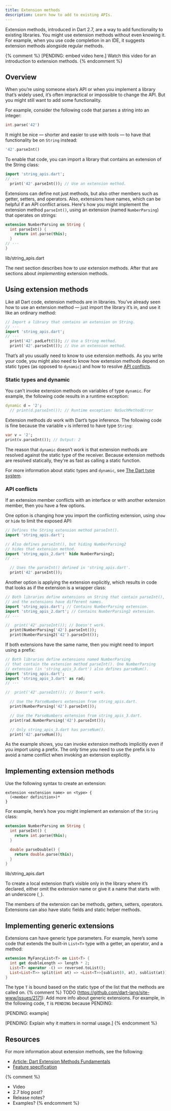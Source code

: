 ```yaml
---
title: Extension methods
description: Learn how to add to existing APIs.
---
```

Extension methods, introduced in Dart 2.7,
are a way to add functionality to existing libraries.
You might use extension methods without even knowing it.
For example, when you use code completion in an IDE,
it suggests extension methods alongside regular methods.

{% comment %}
[PENDING: embed video here.]
Watch this video for an introduction to extension methods.
{% endcomment %}

## Overview

When you’re using someone else’s API or
when you implement a library that’s widely used,
it’s often impractical or impossible to change the API.
But you might still want to add some functionality.

For example, consider the following code that parses a string into an integer:

```dart
int.parse('42')
```

It might be nice — shorter and easier to use with tools — to
have that functionality be on `String` instead:

```dart
'42'.parseInt()
```

To enable that code,
you can import a library that contains an extension of the String class:

<?code-excerpt "extension_methods/lib/string_extensions/usage_simple_extension.dart (basic)"?>
```dart
import 'string_apis.dart';
// ···
  print('42'.parseInt()); // Use an extension method.
```

Extensions can define not just methods,
but also other members such as getter, setters, and operators.
Also, extensions have names, which can be helpful if an API conflict arises.
Here's how you might implement the extension method `parseInt()`,
using an extension (named `NumberParsing`) that operates on strings:

<?code-excerpt "extension_methods/lib/string_extensions/string_apis.dart (parseInt)"?>
```dart
extension NumberParsing on String {
  int parseInt() {
    return int.parse(this);
  }
// ···
}
```
<div class="prettify-filename">lib/string_apis.dart</div>

The next section describes how to _use_ extension methods.
After that are sections about _implementing_ extension methods.


## Using extension methods

Like all Dart code, extension methods are in libraries.
You’ve already seen how to use an extension method —
just import the library it’s in, and use it like an ordinary method:

<?code-excerpt "extension_methods/lib/string_extensions/usage_simple_extension.dart (import-and-use)"?>
```dart
// Import a library that contains an extension on String.
// ···
import 'string_apis.dart';
// ···
  print('42'.padLeft(5)); // Use a String method.
  print('42'.parseInt()); // Use an extension method.
```

That’s all you usually need to know to use extension methods.
As you write your code, you might also need to know
how extension methods depend on static types (as opposed to `dynamic`) and
how to resolve [API conflicts](#api-conflicts).

### Static types and dynamic

You can’t invoke extension methods on variables of type `dynamic`.
For example, the following code results in a runtime exception:

<?code-excerpt "extension_methods/lib/string_extensions/usage_simple_extension.dart (dynamic)" plaster="none"?>
```dart
dynamic d = '2';
  // print(d.parseInt()); // Runtime exception: NoSuchMethodError
```

Extension methods _do_ work with Dart’s type inference.
The following code is fine because
the variable `v` is inferred to have type `String`:

<?code-excerpt "extension_methods/lib/string_extensions/usage_simple_extension.dart (var)"?>
```dart
var v = '2';
print(v.parseInt()); // Output: 2
```

The reason that `dynamic` doesn’t work is that
extension methods are resolved against the static type of the receiver.
Because extension methods are resolved statically,
they're as fast as calling a static function.

For more information about static types and `dynamic`, see
[The Dart type system](/guides/language/sound-dart).

### API conflicts

If an extension member conflicts with
an interface or with another extension member,
then you have a few options.

One option is changing how you import the conflicting extension,
using `show` or `hide` to limit the exposed API:

<?code-excerpt "extension_methods/lib/string_extensions/usage_import.dart"?>
```dart
// Defines the String extension method parseInt().
import 'string_apis.dart';

// Also defines parseInt(), but hiding NumberParsing2
// hides that extension method.
import 'string_apis_2.dart' hide NumberParsing2;
// ···

  // Uses the parseInt() defined in 'string_apis.dart'.
  print('42'.parseInt());
```

Another option is applying the extension explicitly,
which results in code that looks as if the extension is a wrapper class:

<?code-excerpt "extension_methods/lib/string_extensions/usage_explicit.dart"?>
```dart
// Both libraries define extensions on String that contain parseInt(),
// and the extensions have different names.
import 'string_apis.dart'; // Contains NumberParsing extension.
import 'string_apis_2.dart'; // Contains NumberParsing2 extension.
// ···

//  print('42'.parseInt()); // Doesn't work.
  print(NumberParsing('42').parseInt());
  print(NumberParsing2('42').parseInt());
```

If both extensions have the same name,
then you might need to import using a prefix:

<?code-excerpt "extension_methods/lib/string_extensions/usage_prefix.dart"?>
```dart
// Both libraries define extensions named NumberParsing
// that contain the extension method parseInt(). One NumberParsing
// extension (in 'string_apis_3.dart') also defines parseNum().
import 'string_apis.dart';
import 'string_apis_3.dart' as rad;
// ···

//  print('42'.parseInt()); // Doesn't work.

  // Use the ParseNumbers extension from string_apis.dart.
  print(NumberParsing('42').parseInt());

  // Use the ParseNumbers extension from string_apis_3.dart.
  print(rad.NumberParsing('42').parseInt());

  // Only string_apis_3.dart has parseNum().
  print('42'.parseNum());
```

As the example shows,
you can invoke extension methods implicitly even if you import using a prefix.
The only time you need to use the prefix is
to avoid a name conflict when invoking an extension explicitly.


## Implementing extension methods

Use the following syntax to create an extension:

```
extension <extension name> on <type> {
  (<member definition>)*
}
```

For example, here’s how you might implement an extension of the `String` class:

<?code-excerpt "extension_methods/lib/string_extensions/string_apis.dart"?>
```dart
extension NumberParsing on String {
  int parseInt() {
    return int.parse(this);
  }

  double parseDouble() {
    return double.parse(this);
  }
}
```
<div class="prettify-filename">lib/string_apis.dart</div>

To create a local extension that’s visible only in
the library where it’s declared,
either omit the extension name or give it a name
that starts with an underscore (`_`).

The members of the extension can be methods, getters, setters, operators.
Extensions can also have static fields and static helper methods.

## Implementing generic extensions

Extensions can have generic type parameters.
For example, here’s some code that extends the built-in `List<T>` type
with a getter, an operator, and a method:

<?code-excerpt "extension_methods/lib/fancylist.dart"?>
```dart
extension MyFancyList<T> on List<T> {
  int get doubleLength => length * 2;
  List<T> operator -() => reversed.toList();
  List<List<T>> split(int at) => <List<T>>[sublist(0, at), sublist(at)];
}
```

The type `T` is bound based on the static type of the list that
the methods are called on.
{% comment %}
TODO (https://github.com/dart-lang/site-www/issues/2171):
Add more info about generic extensions. 
For example, in the following code, `T` is `PENDING` because PENDING:

[PENDING: example]

[PENDING: Explain why it matters in normal usage.]
{% endcomment %}

## Resources

For more information about extension methods, see the following:

* [Article: Dart Extension Methods Fundamentals][article]
* [Feature specification][specification]

{% comment %}
* Video
* 2.7 blog post?
* Release notes?
* Examples?
{% endcomment %}

[specification]: https://github.com/dart-lang/language/blob/master/accepted/2.6/static-extension-members/feature-specification.md#dart-static-extension-methods-design

[article]: https://medium.com/dartlang/extension-methods-2d466cd8b308
